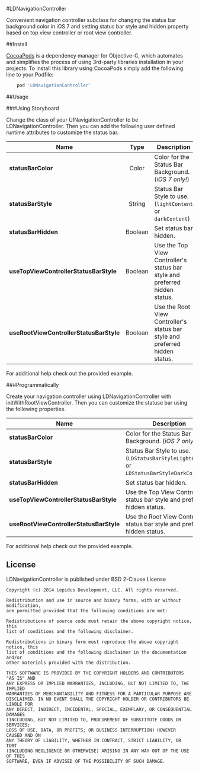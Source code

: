 #LDNavigationController

Convenient navigation controller subclass for changing the status bar background color in iOS 7 and setting status bar style and hidden property based on top view controller or root view controller.

##Install

[CocoaPods](http://cocoapods.org) is a dependency manager for Objective-C, which automates and simplifies the process of using 3rd-party libraries installation in your projects. To install this library using CocoaPods simply add the following line to your Podfile:

```ruby
	pod 'LDNavigationController'
```

##Usage

###Using Storyboard

Change the class of your UINavigationController to be LDNavigationController. Then you can add the following user defined runtime attributes to customize the status bar.

| Name                                    | Type    | Description                                                                  |
| --------------------------------------- | :-----: | ---------------------------------------------------------------------------- | 
| **statusBarColor**                      | Color   | Color for the Status Bar Background. (*iOS 7 only!*)                         |
| **statusBarStyle**                      | String  | Status Bar Style to use. (`lightContent` or `darkContent`)                   |
| **statusBarHidden**                     | Boolean | Set status bar hidden.                                                       |
| **useTopViewControllerStatusBarStyle**  | Boolean | Use the Top View Controller's status bar style and preferred hidden status.  |
| **useRootViewControllerStatusBarStyle** | Boolean | Use the Root View Controller's status bar style and preferred hidden status. |

For additional help check out the provided example.

###Programmatically

Create your navigation controller using LDNavigationController with initWithRootViewController. Then you can customize the statuse bar using the following properties.

| Name                                    | Description                                                                                |
| --------------------------------------- | ------------------------------------------------------------------------------------------ |
| **statusBarColor**                      | Color for the Status Bar Background. (*iOS 7 only!*)                                       |
| **statusBarStyle**                      | Status Bar Style to use. (`LDStatusBarStyleLightContent` or `LDStatusBarStyleDarkContent`) |
| **statusBarHidden**                     | Set status bar hidden.                                                                     |
| **useTopViewControllerStatusBarStyle**  | Use the Top View Controller's status bar style and preferred hidden status.                |
| **useRootViewControllerStatusBarStyle** | Use the Root View Controller's status bar style and preferred hidden status.               |

For additional help check out the provided example.

## License

LDNavigationController is published under BSD 2-Clause License

	Copyright (c) 2014 Lepidus Development, LLC. All rights reserved.
	
	Redistribution and use in source and binary forms, with or without modification,
	are permitted provided that the following conditions are met:
	
	Redistributions of source code must retain the above copyright notice, this
	list of conditions and the following disclaimer.

	Redistributions in binary form must reproduce the above copyright notice, this
	list of conditions and the following disclaimer in the documentation and/or
	other materials provided with the distribution.

	THIS SOFTWARE IS PROVIDED BY THE COPYRIGHT HOLDERS AND CONTRIBUTORS "AS IS" AND
	ANY EXPRESS OR IMPLIED WARRANTIES, INCLUDING, BUT NOT LIMITED TO, THE IMPLIED
	WARRANTIES OF MERCHANTABILITY AND FITNESS FOR A PARTICULAR PURPOSE ARE
	DISCLAIMED. IN NO EVENT SHALL THE COPYRIGHT HOLDER OR CONTRIBUTORS BE LIABLE FOR
	ANY DIRECT, INDIRECT, INCIDENTAL, SPECIAL, EXEMPLARY, OR CONSEQUENTIAL DAMAGES
	(INCLUDING, BUT NOT LIMITED TO, PROCUREMENT OF SUBSTITUTE GOODS OR SERVICES;
	LOSS OF USE, DATA, OR PROFITS; OR BUSINESS INTERRUPTION) HOWEVER CAUSED AND ON
	ANY THEORY OF LIABILITY, WHETHER IN CONTRACT, STRICT LIABILITY, OR TORT
	(INCLUDING NEGLIGENCE OR OTHERWISE) ARISING IN ANY WAY OUT OF THE USE OF THIS
	SOFTWARE, EVEN IF ADVISED OF THE POSSIBILITY OF SUCH DAMAGE.
